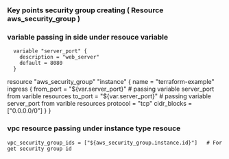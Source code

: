 ### Key points  security group creating ( Resource aws_security_group )

### variable passing in side under resouce variable
      variable "server_port" {
        description = "web_server"
        default = 8080
      }
 
resource "aws_security_group" "instance" {
      name = "terraform-example"
      ingress {
        from_port = "${var.server_port}"   # passing variable server_port from varible resources
        to_port = "${var.server_port}"     # passing variable server_port from varible resources
        protocol = "tcp"
        cidr_blocks = ["0.0.0.0/0"]
      }
    }

### vpc resource passing under instance type resouce

    vpc_security_group_ids = ["${aws_security_group.instance.id}"]   # For get security group id 
